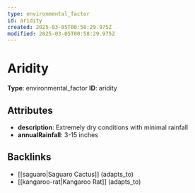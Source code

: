 ```yaml
---
type: environmental_factor
id: aridity
created: 2025-03-05T00:58:29.975Z
modified: 2025-03-05T00:58:29.975Z
---
```


# Aridity

**Type**: environmental_factor
**ID**: aridity

## Attributes

- **description**: Extremely dry conditions with minimal rainfall
- **annualRainfall**: 3-15 inches

## Backlinks

- [[saguaro|Saguaro Cactus]] (adapts_to)
- [[kangaroo-rat|Kangaroo Rat]] (adapts_to)

